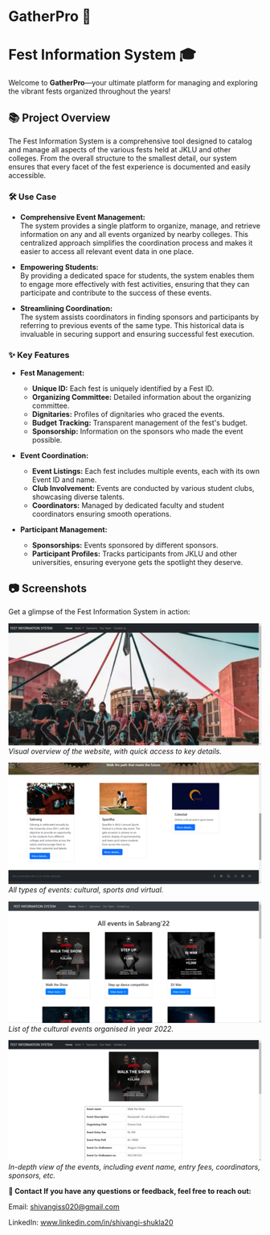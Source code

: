 # GatherPro 🎉 

# Fest Information System 🎓

Welcome to **GatherPro**—your ultimate platform for managing and exploring the vibrant fests organized throughout the years!

## 📚 Project Overview

The Fest Information System is a comprehensive tool designed to catalog and manage all aspects of the various fests held at JKLU and other colleges. From the overall structure to the smallest detail, our system ensures that every facet of the fest experience is documented and easily accessible.

### 🛠️ Use Case

- **Comprehensive Event Management:**  
  The system provides a single platform to organize, manage, and retrieve information on any and all events organized by nearby colleges. This centralized approach simplifies the coordination process and makes it easier to access all relevant event data in one place.

- **Empowering Students:**  
  By providing a dedicated space for students, the system enables them to engage more effectively with fest activities, ensuring that they can participate and contribute to the success of these events.

- **Streamlining Coordination:**  
  The system assists coordinators in finding sponsors and participants by referring to previous events of the same type. This historical data is invaluable in securing support and ensuring successful fest execution.

### ✨ Key Features

- **Fest Management:**  
  - **Unique ID:** Each fest is uniquely identified by a Fest ID.
  - **Organizing Committee:** Detailed information about the organizing committee.
  - **Dignitaries:** Profiles of dignitaries who graced the events.
  - **Budget Tracking:** Transparent management of the fest's budget.
  - **Sponsorship:** Information on the sponsors who made the event possible.

- **Event Coordination:**  
  - **Event Listings:** Each fest includes multiple events, each with its own Event ID and name.
  - **Club Involvement:** Events are conducted by various student clubs, showcasing diverse talents.
  - **Coordinators:** Managed by dedicated faculty and student coordinators ensuring smooth operations.

- **Participant Management:**  
  - **Sponsorships:** Events sponsored by different sponsors.
  - **Participant Profiles:** Tracks participants from JKLU and other universities, ensuring everyone gets the spotlight they deserve.

## 📷 Screenshots

Get a glimpse of the Fest Information System in action:

![Overview](Screenshots/home.png)
*Visual overview of the website, with quick access to key details.*

![Events](Screenshots/events.png)
*All types of events: cultural, sports and virtual.*

![Event List](Screenshots/culevents.png)
*List of the cultural events organised in year 2022.*

![Event Details](Screenshots/event_description.png)
*In-depth view of the events, including event name, entry fees, coordinators, sponsors, etc.*

**📧 Contact If you have any questions or feedback, feel free to reach out:**

Email: shivangiss020@gmail.com

LinkedIn: www.linkedin.com/in/shivangi-shukla20
